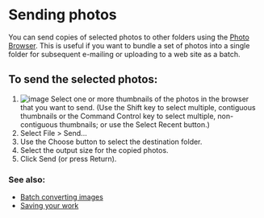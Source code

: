 Sending photos
==============

You can send copies of selected photos to other folders using the [Photo
Browser](Anatomy-Browser.html). This is useful if you want to bundle a
set of photos into a single folder for subsequent e-mailing or uploading
to a web site as a batch.

To send the selected photos:
----------------------------

1.  ![image](images/Button-Select_Recent.png) Select one or more
    thumbnails of the photos in the browser that you want to send. (Use
    the Shift key to select multiple, contiguous thumbnails or the
    Command Control key to select multiple, non-contiguous thumbnails;
    or use the Select Recent button.)
2.  Select File \> Send...
3.  Use the Choose button to select the destination folder.
4.  Select the output size for the copied photos.
5.  Click Send (or press Return).

### See also:

-   [Batch converting images](Converting-Batch.html)
-   [Saving your work](Saving.html)

